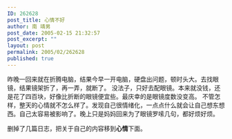 ```yaml
---
ID: 262628
post_title: 心情不好
author: 南 靖男
post_date: 2005-02-15 21:32:57
post_excerpt: ""
layout: post
permalink: 2005/02/262628
published: true
---
```

昨晚一回来就在折腾电脑，结果今早一开电脑，硬盘出问题，顿时头大。去找眼镜，结果镜架折了，再一弄，就断了。
没法子，只好去配眼镜。本来就没钱，还是花了四百块，好像比折断的眼镜便宜些。最庆幸的是眼镜度数没变高。
不管怎样，整天的心情就不怎么样了。发现自己很情绪化，一点点什么就会让自己想东想西。自己太容易被影响了。晚上只是妈妈回来为了眼镜罗嗦几句，都好烦好烦。

删掉了几篇日志，把关于自己的内容移到<strong>心情</strong>下面。